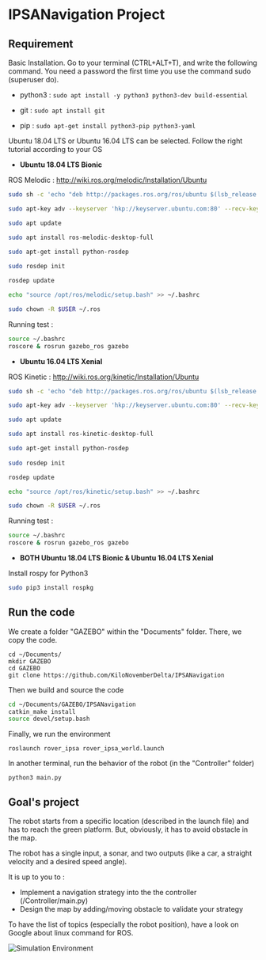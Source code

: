 # IPSANavigation Project

## Requirement

Basic Installation. Go to your terminal (CTRL+ALT+T), and write the following command. You need a password the first time you use the command sudo (superuser do). 

* python3 : `sudo apt install -y python3 python3-dev build-essential` 

* git : `sudo apt install git`
* pip : `sudo apt-get install python3-pip python3-yaml`

Ubuntu 18.04 LTS or Ubuntu 16.04 LTS can be selected. Follow the right tutorial according to your OS

* **Ubuntu 18.04 LTS Bionic**

ROS Melodic : http://wiki.ros.org/melodic/Installation/Ubuntu

```bash
sudo sh -c 'echo "deb http://packages.ros.org/ros/ubuntu $(lsb_release -sc) main" > /etc/apt/sources.list.d/ros-latest.list'

sudo apt-key adv --keyserver 'hkp://keyserver.ubuntu.com:80' --recv-key C1CF6E31E6BADE8868B172B4F42ED6FBAB17C654

sudo apt update

sudo apt install ros-melodic-desktop-full

sudo apt-get install python-rosdep
	
sudo rosdep init

rosdep update

echo "source /opt/ros/melodic/setup.bash" >> ~/.bashrc

sudo chown -R $USER ~/.ros
```

Running test : 

```bash
source ~/.bashrc
roscore & rosrun gazebo_ros gazebo
```

* **Ubuntu 16.04 LTS Xenial**

ROS Kinetic : http://wiki.ros.org/kinetic/Installation/Ubuntu

```bash
sudo sh -c 'echo "deb http://packages.ros.org/ros/ubuntu $(lsb_release -sc) main" > /etc/apt/sources.list.d/ros-latest.list'

sudo apt-key adv --keyserver 'hkp://keyserver.ubuntu.com:80' --recv-key C1CF6E31E6BADE8868B172B4F42ED6FBAB17C654

sudo apt update

sudo apt install ros-kinetic-desktop-full

sudo apt-get install python-rosdep
	
sudo rosdep init

rosdep update

echo "source /opt/ros/kinetic/setup.bash" >> ~/.bashrc

sudo chown -R $USER ~/.ros
```

Running test :

```bash
source ~/.bashrc
roscore & rosrun gazebo_ros gazebo
```

* **BOTH Ubuntu 18.04 LTS Bionic & Ubuntu 16.04 LTS Xenial**

Install rospy for Python3 

```bash
sudo pip3 install rospkg
```



## Run the code

We create a folder "GAZEBO" within the "Documents" folder. There, we copy the code. 

```shell
cd ~/Documents/
mkdir GAZEBO
cd GAZEBO
git clone https://github.com/KiloNovemberDelta/IPSANavigation
```

Then we build and source the code

```bash
cd ~/Documents/GAZEBO/IPSANavigation
catkin_make install
source devel/setup.bash
```

Finally, we run the environment 

```
roslaunch rover_ipsa rover_ipsa_world.launch
```
In another terminal, run the behavior of the robot (in the "Controller" folder)

```
python3 main.py
```

## Goal's project

The robot starts from a specific location (described in the launch file) and has to reach the green platform. But, obviously, it has to avoid obstacle in the map. 

The robot has a single input, a sonar, and two outputs (like a car, a straight velocity and a desired speed angle). 

It is up to you to : 

* Implement a navigation strategy into the the controller (/Controller/main.py) 
* Design the map by adding/moving obstacle to validate your strategy 

To have the list of topics (especially the robot position), have a look on Google about linux command for ROS. 

![Simulation Environment](https://github.com/KiloNovemberDelta/Navigation/blob/master/pic.png)